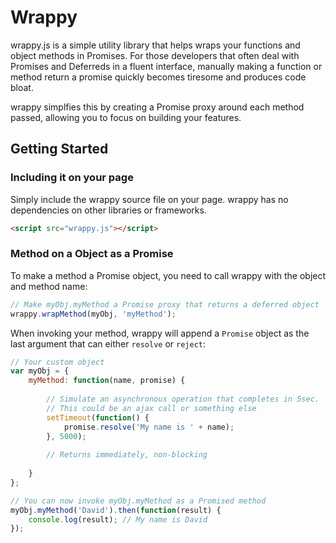 # Wrappy

wrappy.js is a simple utility library that helps wraps your functions and object methods in Promises. For those developers that often deal with Promises and Deferreds in a fluent interface, manually making a function or method return a promise quickly becomes tiresome and produces code bloat.

wrappy simplfies this by creating a Promise proxy around each method passed, allowing you to focus on building your features.

## Getting Started

### Including it on your page
Simply include the wrappy source file on your page. wrappy has no dependencies on other libraries or frameworks.
```html
<script src="wrappy.js"></script>
```
### Method on a Object as a Promise
To make a method a Promise object, you need to call wrappy with the object and method name:
```javascript
// Make myObj.myMethod a Promise proxy that returns a deferred object
wrappy.wrapMethod(myObj, 'myMethod');
```
When invoking your method, wrappy will append a `Promise` object as the last argument that can either `resolve` or `reject`:
```javascript
// Your custom object
var myObj = {
    myMethod: function(name, promise) {
    
        // Simulate an asynchronous operation that completes in 5sec.
        // This could be an ajax call or something else
        setTimeout(function() {
            promise.resolve('My name is ' + name);
        }, 5000);
        
        // Returns immediately, non-blocking
        
    }
};

// You can now invoke myObj.myMethod as a Promised method
myObj.myMethod('David').then(function(result) {
    console.log(result); // My name is David
});
```
